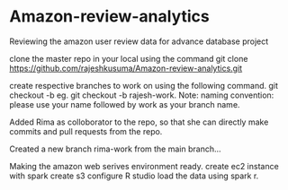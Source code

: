 # Amazon-review-analytics
Reviewing the amazon user review data for advance database project

clone the master repo in your local using the command
git clone https://github.com/rajeshkusuma/Amazon-review-analytics.git

create respective branches to work on using the following command.
git checkout -b <brach-name>
eg. git checkout -b rajesh-work.
Note: 
	naming convention: please use your name followed by work as your branch name. 

Added Rima as colloborator to the repo, so that she can directly make commits and pull requests from the repo.

Created a new branch rima-work from the main branch...

Making the amazon web serives environment ready.
	create ec2 instance with spark
	create s3
	configure R studio
	load the data using spark r.


